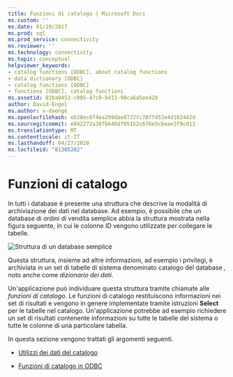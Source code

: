 ```yaml
---
title: Funzioni di catalogo | Microsoft Docs
ms.custom: ''
ms.date: 01/19/2017
ms.prod: sql
ms.prod_service: connectivity
ms.reviewer: ''
ms.technology: connectivity
ms.topic: conceptual
helpviewer_keywords:
- catalog functions [ODBC], about catalog functions
- data dictionary [ODBC]
- catalog functions [ODBC]
- functions [ODBC], catalog functions
ms.assetid: 81ba9453-c085-47c0-b411-90ca6a5ee428
author: David-Engel
ms.author: v-daenge
ms.openlocfilehash: eb28ec6f4ea299dae8737fc707fd53e4d102442d
ms.sourcegitcommit: e042272a38fb646df05152c676e5cbeae3f9cd13
ms.translationtype: MT
ms.contentlocale: it-IT
ms.lasthandoff: 04/27/2020
ms.locfileid: "81305202"
---
```

# <a name="catalog-functions"></a>Funzioni di catalogo
In tutti i database è presente una struttura che descrive la modalità di archiviazione dei dati nel database. Ad esempio, è possibile che un database di ordini di vendita semplice abbia la struttura mostrata nella figura seguente, in cui le colonne ID vengono utilizzate per collegare le tabelle.  
  
 ![Struttura di un database semplice](../../../odbc/reference/develop-app/media/pr19.gif "PR19")  
  
 Questa struttura, insieme ad altre informazioni, ad esempio i privilegi, è archiviata in un set di tabelle di sistema denominato catalogo del database *,* noto anche come *dizionario dei dati*.  
  
 Un'applicazione può individuare questa struttura tramite chiamate alle *funzioni di catalogo*. Le funzioni di catalogo restituiscono informazioni nei set di risultati e vengono in genere implementate tramite istruzioni **Select** per le tabelle nel catalogo. Un'applicazione potrebbe ad esempio richiedere un set di risultati contenente informazioni su tutte le tabelle del sistema o tutte le colonne di una particolare tabella.  
  
 In questa sezione vengono trattati gli argomenti seguenti.  
  
-   [Utilizzi dei dati del catalogo](../../../odbc/reference/develop-app/uses-of-catalog-data.md)  
  
-   [Funzioni di catalogo in ODBC](../../../odbc/reference/develop-app/catalog-functions-in-odbc.md)
